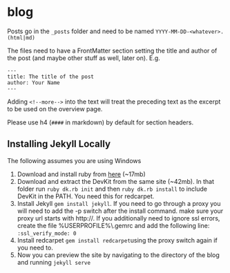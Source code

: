 # blog

Posts go in the `_posts` folder and need to be named `YYYY-MM-DD-<whatever>.(html|md)`

The files need to have a FrontMatter section setting the title and author of the post (and maybe other stuff as well, later on).
E.g.

```
---
title: The title of the post
author: Your Name
---
```

Adding `<!--more-->` into the text will treat the preceding text as the excerpt to be used on the overview page.

Please use h4 (`####` in markdown) by default for section headers.

Installing Jekyll Locally
-------------------------
The following assumes you are using Windows

 1. Download and install ruby from [here](http://rubyinstaller.org/downloads/) (~17mb)
 2. Download and extract the DevKit from the same site (~42mb). In that folder run `ruby dk.rb init` and then `ruby dk.rb install` to include DevKit in the PATH. You need this for redcarpet.
 3.  Install Jekyll `gem install jekyll`. If you need to go through a proxy you will need to add the -p switch after the install command. make sure your proxy url starts with http://. If you additionally need to ignore ssl errors, create the file %USERPROFILE%\\.gemrc and add the following line: `:ssl_verify_mode: 0`
 4.  Install redcarpet `gem install redcarpet`using the proxy switch again if you need to.
 5.  Now you can preview the site by navigating to the directory of the blog and running `jekyll serve`